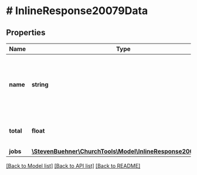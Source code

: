 # # InlineResponse20079Data

## Properties

Name | Type | Description | Notes
------------ | ------------- | ------------- | -------------
**name** | **string** | Name of Job Group. &#x60;__single__&#x60; is For Jobs Which don&#39;t Belong to a Group | [optional]
**total** | **float** | Total Jobs in Queue of This Job Group | [optional]
**jobs** | [**\StevenBuehner\ChurchTools\Model\InlineResponse20079Jobs**](InlineResponse20079Jobs.md) |  | [optional]

[[Back to Model list]](../../README.md#models) [[Back to API list]](../../README.md#endpoints) [[Back to README]](../../README.md)
